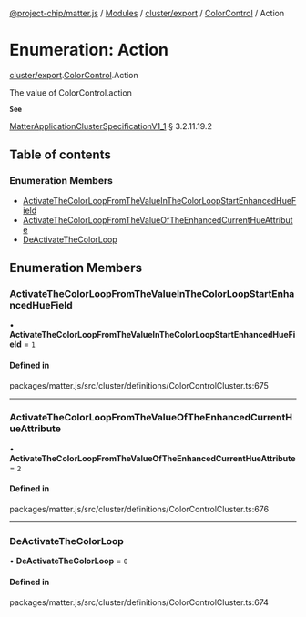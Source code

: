 [@project-chip/matter.js](../README.md) / [Modules](../modules.md) / [cluster/export](../modules/cluster_export.md) / [ColorControl](../modules/cluster_export.ColorControl.md) / Action

# Enumeration: Action

[cluster/export](../modules/cluster_export.md).[ColorControl](../modules/cluster_export.ColorControl.md).Action

The value of ColorControl.action

**`See`**

[MatterApplicationClusterSpecificationV1_1](../interfaces/spec_export.MatterApplicationClusterSpecificationV1_1.md) § 3.2.11.19.2

## Table of contents

### Enumeration Members

- [ActivateTheColorLoopFromTheValueInTheColorLoopStartEnhancedHueField](cluster_export.ColorControl.Action.md#activatethecolorloopfromthevalueinthecolorloopstartenhancedhuefield)
- [ActivateTheColorLoopFromTheValueOfTheEnhancedCurrentHueAttribute](cluster_export.ColorControl.Action.md#activatethecolorloopfromthevalueoftheenhancedcurrenthueattribute)
- [DeActivateTheColorLoop](cluster_export.ColorControl.Action.md#deactivatethecolorloop)

## Enumeration Members

### ActivateTheColorLoopFromTheValueInTheColorLoopStartEnhancedHueField

• **ActivateTheColorLoopFromTheValueInTheColorLoopStartEnhancedHueField** = ``1``

#### Defined in

packages/matter.js/src/cluster/definitions/ColorControlCluster.ts:675

___

### ActivateTheColorLoopFromTheValueOfTheEnhancedCurrentHueAttribute

• **ActivateTheColorLoopFromTheValueOfTheEnhancedCurrentHueAttribute** = ``2``

#### Defined in

packages/matter.js/src/cluster/definitions/ColorControlCluster.ts:676

___

### DeActivateTheColorLoop

• **DeActivateTheColorLoop** = ``0``

#### Defined in

packages/matter.js/src/cluster/definitions/ColorControlCluster.ts:674
